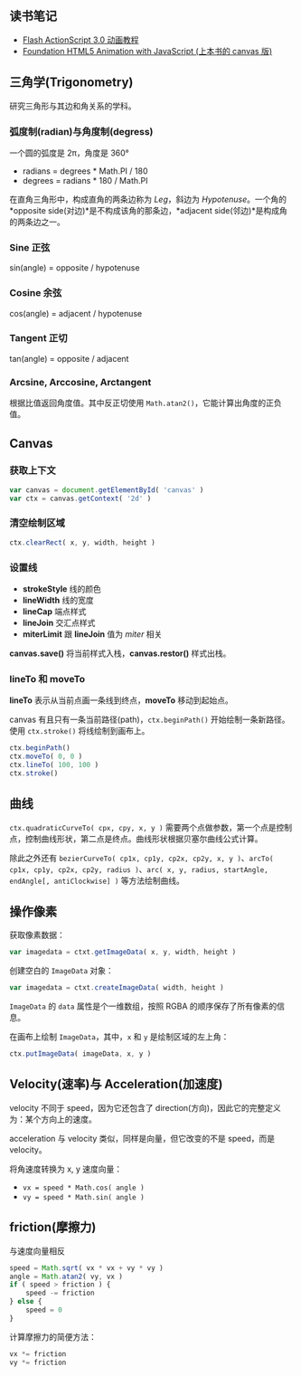 ## 读书笔记

* [Flash ActionScript 3.0 动画教程](http://book.douban.com/subject/3016575/)
* [Foundation HTML5 Animation with JavaScript (上本书的 canvas 版)](http://book.douban.com/subject/6749476/)

## 三角学(Trigonometry)

研究三角形与其边和角关系的学科。

### 弧度制(radian)与角度制(degress)

一个圆的弧度是 2π，角度是 360°

* radians = degrees * Math.PI / 180
* degrees = radians * 180 / Math.PI

在直角三角形中，构成直角的两条边称为 *Leg*，斜边为 *Hypotenuse*。一个角的 *opposite side(对边)*是不构成该角的那条边，*adjacent side(邻边)*是构成角的两条边之一。

### Sine 正弦

sin(angle) = opposite / hypotenuse

### Cosine 余弦

cos(angle) = adjacent / hypotenuse

### Tangent 正切

tan(angle) = opposite / adjacent

### Arcsine, Arccosine, Arctangent

根据比值返回角度值。其中反正切使用 `Math.atan2()`，它能计算出角度的正负值。

## Canvas

### 获取上下文

```javascript
var canvas = document.getElementById( 'canvas' )
var ctx = canvas.getContext( '2d' )
```

### 清空绘制区域

```javascript
ctx.clearRect( x, y, width, height )
```

### 设置线

* **strokeStyle** 线的颜色
* **lineWidth** 线的宽度
* **lineCap** 端点样式
* **lineJoin** 交汇点样式
* **miterLimit** 跟 **lineJoin** 值为 *miter* 相关

**canvas.save()** 将当前样式入栈，**canvas.restor()** 样式出栈。

### lineTo 和 moveTo

**lineTo** 表示从当前点画一条线到终点，**moveTo** 移动到起始点。

canvas 有且只有一条当前路径(path)，`ctx.beginPath()` 开始绘制一条新路径。使用 `ctx.stroke()` 将线绘制到画布上。

```javascript
ctx.beginPath()
ctx.moveTo( 0, 0 )
ctx.lineTo( 100, 100 )
ctx.stroke()
```

## 曲线

`ctx.quadraticCurveTo( cpx, cpy, x, y )` 需要两个点做参数，第一个点是控制点，控制曲线形状，第二点是终点。曲线形状根据贝塞尔曲线公式计算。

除此之外还有 `bezierCurveTo( cp1x, cp1y, cp2x, cp2y, x, y )`、`arcTo( cp1x, cp1y, cp2x, cp2y, radius )`、`arc( x, y, radius, startAngle, endAngle[, antiClockwise] )` 等方法绘制曲线。

## 操作像素

获取像素数据：

```javascript
var imagedata = ctxt.getImageData( x, y, width, height )
```

创建空白的 `ImageData` 对象：

```javascript
var imagedata = ctxt.createImageData( width, height )
```

`ImageData` 的 `data` 属性是个一维数组，按照 RGBA 的顺序保存了所有像素的信息。

在画布上绘制 `ImageData`，其中，`x` 和 `y` 是绘制区域的左上角：

```javascript
ctx.putImageData( imageData, x, y )
```

## Velocity(速率)与 Acceleration(加速度)

velocity 不同于 speed，因为它还包含了 direction(方向)，因此它的完整定义为：某个方向上的速度。

acceleration 与 velocity 类似，同样是向量，但它改变的不是 speed，而是 velocity。

将角速度转换为 x, y 速度向量：

* `vx = speed * Math.cos( angle )`
* `vy = speed * Math.sin( angle )`

## friction(摩擦力)

与速度向量相反

```javascript
speed = Math.sqrt( vx * vx + vy * vy )
angle = Math.atan2( vy, vx )
if ( speed > friction ) {
    speed -= friction
} else {
    speed = 0
}
```

计算摩擦力的简便方法：

```javascript
vx *= friction
vy *= friction
```